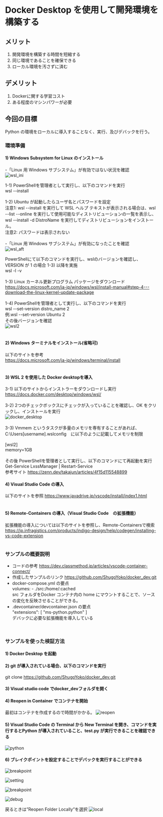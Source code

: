 # Docker Desktop を使用して開発環境を構築する

## メリット
1. 開発環境を構築する時間を短縮する<br>
2. 同じ環境であることを確保できる<br>
3. ローカル環境を汚さずに済む

## デメリット
1. Dockerに関する学習コスト<br>
2. ある程度のマシンパワーが必要<br>

## 今回の目標
Python の環境をローカルに導入することなく、実行、及びデバックを行う。<br>

### 環境準備
#### 1) Windows Subsystem for Linux のインストール<br>

-「Linux 用 Windows サブシステム」が有効ではない状況を確認<br>
![wsl_ini](./picture/wsl_ini.JPG)<br>

1-1) PowerShellを管理者として実行し、以下のコマンドを実行<br>
wsl --install<br>
<br>
1-2) Ubuntu が起動したらユーザ名とパスワードを設定<br>
注意1: wsl --install を実行して WSL ヘルプ テキストが表示される場合は、wsl --list --online を実行して使用可能なディストリビューションの一覧を表示し、wsl --install -d DistroName を実行してディストリビューションをインストール。<br>
注意2: パスワードは表示されない<br>
<br>
-「Linux 用 Windows サブシステム」が有効になったことを確認<br>
![wsl_aft](./picture/wsl_aft.JPG)

PowerShellにて以下のコマンドを実行し、wslのバージョンを確認し、VERSION が 1 の場合 1-3) 以降を実施<br>
wsl -l -v<br>
<br>
1-3) Linux カーネル更新プログラム パッケージをダウンロード<br>
https://docs.microsoft.com/ja-jp/windows/wsl/install-manual#step-4---download-the-linux-kernel-update-package<br>
<br>
1-4) PowerShellを管理者として実行し、以下のコマンドを実行<br>
wsl --set-version distro_name 2<br>
例.wsl --set-version Ubuntu 2<br>
その後バージョンを確認<br>
![wsl2](./picture/wsl2.JPG) <br>
<br>

#### 2) Windows ターミナルをインストール(省略可)
以下のサイトを参考<br>
https://docs.microsoft.com/ja-jp/windows/terminal/install<br>
<br>

#### 3) WSL 2 を使用した Docker desktopを導入<br>
3-1) 以下のサイトからインストラーをダウンロードし実行<br>
https://docs.docker.com/desktop/windows/wsl/<br>
<br>
3-2) 2つのチェックボックスにチェックが入っていることを確認し、OK をクリックし、インストールを実行<br>
![docker_desktop](./picture/docker_desktop.JPG)<br>
<br>
3-3) Vmmem というタスクが多量のメモリを専有することがあれば、C:\Users\[username]\.wslconfig　に以下のように記載してメモリを制限<br>
<br>
[wsl2]<br>
memory=1GB<br>
<br>
その後 PowerShellを管理者として実行し、以下のコマンドにて再起動を実行<br>
Get-Service LxssManager | Restart-Service<br>
参考サイト
https://zenn.dev/takajun/articles/4f15d115548899
<br>

#### 4) Visual Studio Code の導入<br>
以下のサイトを参照
https://www.javadrive.jp/vscode/install/index1.html<br>
<br>

#### 5) Remote-Containers の導入（Visual Studio Code　の拡張機能）<br>
拡張機能の導入については以下のサイトを参照し、Remote-Containersで検索<br>
https://jp.infragistics.com/products/indigo-design/help/codegen/installing-vs-code-extension<br>
<br>

### サンプルの概要説明
- コードの参考
https://dev.classmethod.jp/articles/vscode-container-connect/
- 作成したサンプルのリンク
https://github.com/ShugoYoko/docker_dev.git<br>
- docker-compose.yml の要点<br>
volumes:
      - ./src:/home/:cached<br>
src フォルダをDocker コンテナ内の home にマウントすることで、ソースの変化を反映させることができる。
- .devcontainer/devcontainer.json の要点<br>
 "extensions": [
      "ms-python.python"
  ]<br>
デバックに必要な拡張機能を導入している
<br>

### サンプルを使った検証方法<br>
#### 1) Docker Desktop を起動<br>

#### 2) git が導入されている場合、以下のコマンドを実行<br>
git clone https://github.com/ShugoYoko/docker_dev.git<br>

#### 3) Visual studio code でdocker_devフォルダを開く<br>

#### 4) Reopen in Container でコンテナを開始<br>
最初はコンテナを作成するので時間がかかる。
![reopen](./picture/reopen.JPG)<br>

#### 5) Visual Studio Code の Terminal から New Terminal を開き、コマンドを実行するとPython が導入されていること、test.py が実行できることを確認できる

![python](./picture/python.JPG)<br>

#### 6) ブレイクポイントを設定することでデバックを実行することができる

![breakpoint](./picture/breakpoint.JPG)<br>

![setting](./picture/setting.JPG)<br>

![breakpoint](./picture/breakpoint.JPG)<br>

![debug](./picture/debug.JPG)<br>

戻るときは”Reopen Folder Locally”を選択
![local](./picture/local.JPG)<br>

























